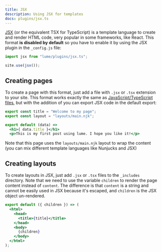 ```yaml
---
title: JSX
description: Using JSX for templates
docs: plugins/jsx.ts
---
```


[JSX](https://facebook.github.io/jsx/) (or the equivalent TSX for TypeScript) is
a template language to create and render HTML code, very popular in some
frameworks, like React. This format **is disabled by default** so you have to
enable it by using the JSX plugin in the `_config.js` file:

```js
import jsx from "lume/plugins/jsx.ts";

site.use(jsx());
```

## Creating pages

To create a page with this format, just add a file with `.jsx` or `.tsx`
extension to your site. This format works exactly the same as
[JavaScript/TypeScript files](../core/modules.md), but with the addition of you can
export JSX code in the default export:

```jsx
export const title = "Welcome to my page";
export const layout = "layouts/main.njk";

export default (data) =>
  <h1>{ data.title }</h1>
  <p>This is my first post using lume. I hope you like it!</p>
```

Note that this page uses the `layouts/main.njk` layout to wrap the content (you
can mix different template languages like Nunjucks and JSX)

## Creating layouts

To create layouts in JSX, just add `.jsx` or `.tsx` files to the `_includes`
directory. Note that we need to use the variable `children` to render the page
content instead of `content`. The difference is that `content` is a string and
cannot be easily used in JSX because it's escaped, and `children` is the JSX
object un-rendered.

```jsx
export default ({ children }) => (
  <html>
    <head>
      <title>{title}</title>
    </head>
    <body>
      {children}
    </body>
  </html>
);
```
